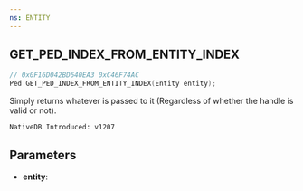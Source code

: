 ```yaml
---
ns: ENTITY
---
```

## GET_PED_INDEX_FROM_ENTITY_INDEX

```c
// 0x0F16D042BD640EA3 0xC46F74AC
Ped GET_PED_INDEX_FROM_ENTITY_INDEX(Entity entity);
```

Simply returns whatever is passed to it (Regardless of whether the handle is valid or not).

```
NativeDB Introduced: v1207
```

## Parameters
* **entity**:
